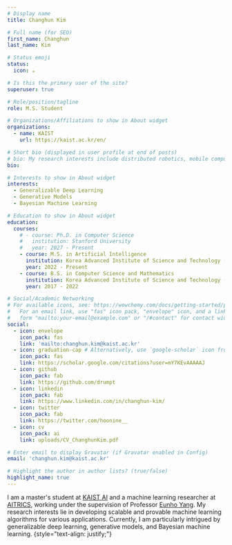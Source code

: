 ```yaml
---
# Display name
title: Changhun Kim

# Full name (for SEO)
first_name: Changhun
last_name: Kim

# Status emoji
status:
  icon: ☕️

# Is this the primary user of the site?
superuser: true

# Role/position/tagline
role: M.S. Student

# Organizations/Affiliations to show in About widget
organizations:
  - name: KAIST
    url: https://kaist.ac.kr/en/

# Short bio (displayed in user profile at end of posts)
# bio: My research interests include distributed robotics, mobile computing and programmable matter.
bio:

# Interests to show in About widget
interests:
  - Generalizable Deep Learning
  - Generative Models
  - Bayesian Machine Learning

# Education to show in About widget
education:
  courses:
    # - course: Ph.D. in Computer Science
    #   institution: Stanford University
    #   year: 2027 - Present
    - course: M.S. in Artificial Intelligence
      institution: Korea Advanced Institute of Science and Technology (KAIST)
      year: 2022 - Present
    - course: B.S. in Computer Science and Mathematics
      institution: Korea Advanced Institute of Science and Technology (KAIST)
      year: 2017 - 2022

# Social/Academic Networking
# For available icons, see: https://wowchemy.com/docs/getting-started/page-builder/#icons
#   For an email link, use "fas" icon pack, "envelope" icon, and a link in the
#   form "mailto:your-email@example.com" or "/#contact" for contact widget.
social:
  - icon: envelope
    icon_pack: fas
    link: 'mailto:changhun.kim@kaist.ac.kr'
  - icon: graduation-cap # Alternatively, use `google-scholar` icon from `ai` icon pack
    icon_pack: fas
    link: https://scholar.google.com/citations?user=mY7KEvAAAAAJ
  - icon: github
    icon_pack: fab
    link: https://github.com/drumpt
  - icon: linkedin
    icon_pack: fab
    link: https://www.linkedin.com/in/changhun-kim/
  - icon: twitter
    icon_pack: fab
    link: https://twitter.com/hoonine__
  - icon: cv
    icon_pack: ai
    link: uploads/CV_ChanghunKim.pdf

# Enter email to display Gravatar (if Gravatar enabled in Config)
email: 'changhun.kim@kaist.ac.kr'

# Highlight the author in author lists? (true/false)
highlight_name: true
---
```

I am a master's student at [KAIST AI](https://gsai.kaist.ac.kr/) and a machine learning researcher at [AITRICS](http://en.aitrics.com/?redirect=no), working under the supervision of Professor [Eunho Yang](https://mli.kaist.ac.kr/people/). My research interests lie in developing scalable and provable machine learning algorithms for various applications. Currently, I am particularly intrigued by generalizable deep learning, generative models, and Bayesian machine learning.
{style="text-align: justify;"}